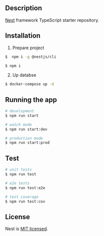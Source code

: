 ## Description

[Nest](https://github.com/nestjs/nest) framework TypeScript starter repository.

## Installation

1. Prepare project

```bash
$  npm i -g @nestjs/cli
```

```bash
$ npm i
```

2. Up databse

```bash
$ docker-compose up -d
```

## Running the app

```bash
# development
$ npm run start

# watch mode
$ npm run start:dev

# production mode
$ npm run start:prod
```

## Test

```bash
# unit tests
$ npm run test

# e2e tests
$ npm run test:e2e

# test coverage
$ npm run test:cov
```

## License

Nest is [MIT licensed](LICENSE).
